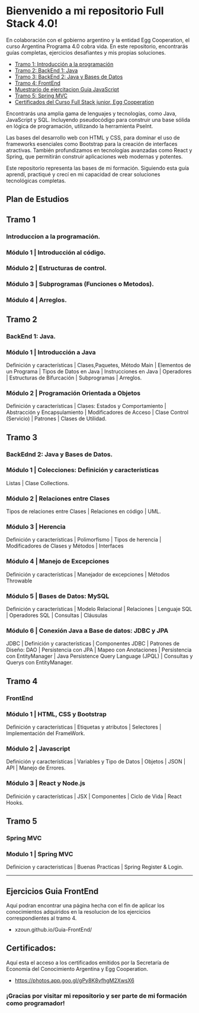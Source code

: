 # Bienvenido a mi repositorio Full Stack 4.0!

En colaboración con el gobierno argentino y la entidad Egg Cooperation, el curso Argentina Programa 4.0 cobra vida. En este repositorio, encontrarás guías completas, ejercicios desafiantes y mis propias soluciones.

- [Tramo 1: Introducción a la programación](#tramo-1)
- [Tramo 2: BackEnd 1: Java](#tramo-2)
- [Tramo 3: BackEnd 2: Java y Bases de Datos](#tramo-3)
- [Tramo 4: FrontEnd](#tramo-4)
- [Muestrario de ejercitacion Guia JavaScript](#ejercicios-guia-frontend)
- [Tramo 5: Spring MVC](#tramo-5)
- [Certificados del Curso Full Stack junior, Egg Cooperation](#certificados)


Encontrarás una amplia gama de lenguajes y tecnologías, como Java, JavaScript y SQL. Incluyendo pseudocódigo para construir una base sólida en lógica de programación, utilizando la herramienta PseInt. 

Las bases del desarrollo web con HTML y CSS, para dominar el uso de frameworks esenciales como Bootstrap para la creación de interfaces atractivas. También profundizamos en tecnologías avanzadas como React y Spring, que permitirán construir aplicaciones web modernas y potentes.

Este repositorio representa las bases de mi formación. Siguiendo esta guía aprendí, practiqué y crecí en mi capacidad de crear soluciones tecnológicas completas.

## Plan de Estudios

## Tramo 1
### Introduccion a la programación.

### Módulo 1 | Introducción al código.

### Módulo 2 | Estructuras de control.

### Módulo 3 | Subprogramas (Funciones o Metodos).

### Módulo 4 | Arreglos.

## Tramo 2
### BackEnd 1: Java. 

###  Módulo 1 | Introducción a Java

Definición y características | Clases,Paquetes, Método Main | Elementos de un Programa | Tipos de Datos en Java | Instrucciones en Java | Operadores | Estructuras de Bifurcación | Subprogramas | Arreglos.

### Módulo 2 | Programación Orientada a Objetos

Definición y características | Clases: Estados y Comportamiento | Abstracción y Encapsulamiento |
Modificadores de Acceso | Clase Control (Servicio) | Patrones | Clases de Utilidad.

## Tramo 3
### BackEdnd 2: Java y Bases de Datos.

### Módulo 1 | Colecciones: Definición y características 

Listas | Clase Collections.

### Módulo 2 |  Relaciones entre Clases

Tipos de relaciones entre Clases | Relaciones en código | UML.

### Módulo 3 | Herencia

Definición y características | Polimorfismo | Tipos de herencia | Modificadores de Clases y Métodos | Interfaces

### Módulo 4 | Manejo de Excepciones

Definición y características | Manejador de excepciones | Métodos Throwable

### Módulo 5 | Bases de Datos: MySQL

Definición y características | Modelo Relacional | Relaciones | Lenguaje SQL | Operadores SQL | Consultas | Cláusulas

### Módulo 6 | Conexión Java a Base de datos: JDBC y JPA

JDBC | Definición y características | Componentes JDBC | Patrones de Diseño: DAO | Persistencia con JPA | Mapeo con Anotaciones | Persistencia con EntityManager | Java Persistence Query Language (JPQL) | Consultas y Querys con EntityManager.

## Tramo 4
### FrontEnd

### Módulo 1 | HTML, CSS y Bootstrap

Definición y características | Etiquetas y atributos | Selectores | Implementación del FrameWork.

### Módulo 2 | Javascript

Definición y características | Variables y Tipo de Datos | Objetos | JSON | API | Manejo de Errores.

### Módulo 3 | React y Node.js

Definición y características | JSX | Componentes | Ciclo de Vida | React Hooks.

## Tramo 5
### Spring MVC

### Modulo 1 | Spring MVC

Definicion y caracteristicas | Buenas Practicas | Spring Register & Login.

-----------------------------------------------------------------------------------------------------------------------------

## Ejercicios Guia FrontEnd

Aquí podran encontrar una página hecha con el fin de aplicar los conocimientos adquiridos en la resolucion de los ejercicios correspondientes al tramo 4.

* xzoun.github.io/Guia-FrontEnd/

## Certificados:
Aquí esta el acceso a los certificados emitidos por la Secretaría de Economía del Conocimiento Argentina y Egg Cooperation.
 
* https://photos.app.goo.gl/gPy8K8vfhgM2XwsX6

### ¡Gracias por visitar mi repositorio y ser parte de mi formación como programador!
